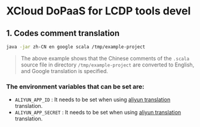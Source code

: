 # XCloud DoPaaS for LCDP tools devel

## 1. Codes comment translation

```bash
java -jar zh-CN en google scala /tmp/example-project
```

> The above example shows that the Chinese comments of the `.scala` source file in directory `/tmp/example-project` are converted to English, and Google translation is specified.

### The environment variables that can be set are:

- `ALIYUN_APP_ID` : It needs to be set when using [aliyun translation](https://mt.console.aliyun.com/) translation.
- `ALIYUN_APP_SECRET` :  It needs to be set when using [aliyun translation](https://mt.console.aliyun.com/) translation.
